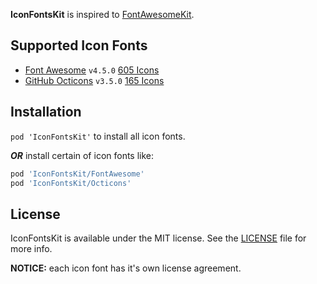 **IconFontsKit** is inspired to [FontAwesomeKit](https://github.com/PrideChung/FontAwesomeKit).

## Supported Icon Fonts

+ [Font Awesome](http://fontawesome.io) `v4.5.0` [605 Icons](http://fontawesome.io/icons)
+ [GitHub Octicons](https://octicons.github.com) `v3.5.0` [165 Icons](https://octicons.github.com)

## Installation

`pod 'IconFontsKit'` to install all icon fonts.

***OR*** install certain of icon fonts like:

```ruby
pod 'IconFontsKit/FontAwesome'
pod 'IconFontsKit/Octicons'
```

## License

IconFontsKit is available under the MIT license. See the [LICENSE](LICENSE) file for more info.

**NOTICE:** each icon font has it's own license agreement.
